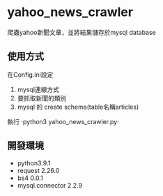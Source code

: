 # yahoo_news_crawler

爬蟲yahoo新聞文章，並將結果儲存於mysql database

## 使用方式
在Config.ini設定
1. mysql連線方式
2. 要抓取新聞的類別
3. mysql 的 create schema(table名稱articles)

執行
·python3 yahoo_news_crawler.py·


## 開發環境
- python3.9.1
- request 2.26.0
- bs4 0.0.1
- mysql.connector 2.2.9
